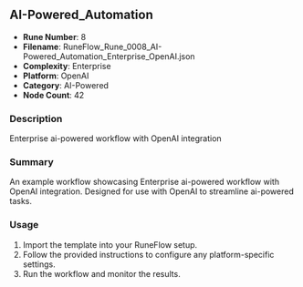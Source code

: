 ## AI-Powered_Automation

- **Rune Number**: 8
- **Filename**: RuneFlow_Rune_0008_AI-Powered_Automation_Enterprise_OpenAI.json
- **Complexity**: Enterprise
- **Platform**: OpenAI
- **Category**: AI-Powered
- **Node Count**: 42

### Description
Enterprise ai-powered workflow with OpenAI integration

### Summary
An example workflow showcasing Enterprise ai-powered workflow with OpenAI integration. Designed for use with OpenAI to streamline ai-powered tasks.

### Usage
1. Import the template into your RuneFlow setup.
2. Follow the provided instructions to configure any platform-specific settings.
3. Run the workflow and monitor the results.


